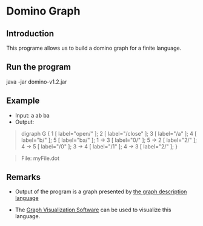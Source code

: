 # Domino Graph

## Introduction

This programe allows us to build a domino graph for a finite language.

## Run the program

java -jar domino-v1.2.jar

## Example 
 * Input: a ab ba 
 * Output: 
>digraph G { 1 [ label="open/" ]; 2 [ label="/close" ]; 3 [ label="/a" ]; 4 [ label="b/" ]; 5 [ label="ba/" ]; 1 -> 3 [ label="0/" ]; 5 -> 2 [ label="2/" ]; 4 -> 5 [ label="/0" ]; 3 -> 4 [ label="/1" ]; 4 -> 3 [ label="2/" ]; }

>File: myFile.dot

## Remarks

* Output of the program is a graph presented by [the graph description language](https://en.wikipedia.org/wiki/DOT_(graph_description_language))

* The [Graph Visualization Software](https://www.graphviz.org) can be used to visualize this language.
